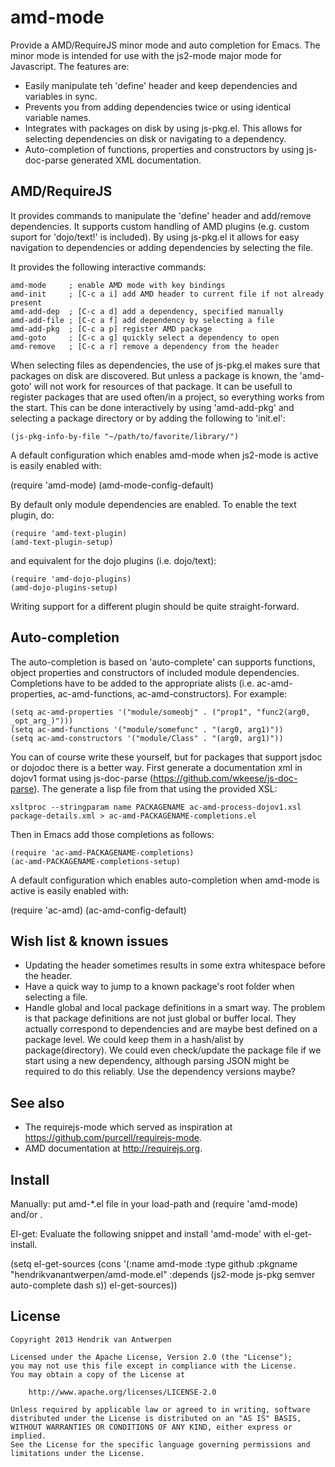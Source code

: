 amd-mode
========

Provide a AMD/RequireJS minor mode and auto completion for Emacs. The minor mode is intended for use with the js2-mode major mode for Javascript. The features are:

 * Easily manipulate teh 'define' header and keep dependencies and variables in sync.
 * Prevents you from adding dependencies twice or using identical variable names.
 * Integrates with packages on disk by using js-pkg.el. This allows for selecting dependencies on disk or navigating to a dependency.
 * Auto-completion of functions, properties and constructors by using js-doc-parse generated XML documentation.

AMD/RequireJS
-------------

It provides commands to manipulate the 'define' header and add/remove dependencies. It supports custom handling of AMD plugins (e.g. custom suport for 'dojo/text!' is included). By using js-pkg.el it allows for easy navigation to dependencies or adding dependencies by selecting the file.

It provides the following interactive commands:

    amd-mode     ; enable AMD mode with key bindings
    amd-init     ; [C-c a i] add AMD header to current file if not already present
    amd-add-dep  ; [C-c a d] add a dependency, specified manually
    amd-add-file ; [C-c a f] add dependency by selecting a file
    amd-add-pkg  ; [C-c a p] register AMD package
    amd-goto     ; [C-c a g] quickly select a dependency to open
    amd-remove   ; [C-c a r] remove a dependency from the header

When selecting files as dependencies, the use of js-pkg.el makes sure that packages on disk are discovered. But unless a package is known, the 'amd-goto' will not work for resources of that package. It can be usefull to register packages that are used often/in a project, so everything works from the start. This can be done interactively by using 'amd-add-pkg' and selecting a package directory or by adding the following to 'init.el':

    (js-pkg-info-by-file "~/path/to/favorite/library/")

A default configuration which enables amd-mode when js2-mode is active is easily enabled with:

   (require 'amd-mode)
   (amd-mode-config-default)

By default only module dependencies are enabled. To enable the text plugin, do:

    (require 'amd-text-plugin)
    (amd-text-plugin-setup)

and equivalent for the dojo plugins (i.e. dojo/text):

    (require 'amd-dojo-plugins)
    (amd-dojo-plugins-setup)

Writing support for a different plugin should be quite straight-forward.

Auto-completion
---------------

The auto-completion is based on 'auto-complete' can supports functions, object properties and constructors of included module dependencies. Completions have to be added to the appropriate alists (i.e. ac-amd-properties, ac-amd-functions, ac-amd-constructors). For example:

    (setq ac-amd-properties '("module/someobj" . ("prop1", "func2(arg0, _opt_arg_)")))
    (setq ac-amd-functions '("module/somefunc" . "(arg0, arg1)"))
    (setq ac-amd-constructors '("module/Class" . "(arg0, arg1)"))

You can of course write these yourself, but for packages that support jsdoc or dojodoc there is a better way. First generate a documentation xml in dojov1 format using js-doc-parse (https://github.com/wkeese/js-doc-parse). The generate a lisp file from that using the provided XSL:

    xsltproc --stringparam name PACKAGENAME ac-amd-process-dojov1.xsl package-details.xml > ac-amd-PACKAGENAME-completions.el

Then in Emacs add those completions as follows:

    (require 'ac-amd-PACKAGENAME-completions)
    (ac-amd-PACKAGENAME-completions-setup)

A default configuration which enables auto-completion when amd-mode is active is easily enabled with:

   (require 'ac-amd)
   (ac-amd-config-default)

Wish list & known issues
------------------------

 * Updating the header sometimes results in some extra whitespace before the header.
 * Have a quick way to jump to a known package's root folder when selecting a file.
 * Handle global and local package definitions in a smart way. The problem is that package definitions are not just global or buffer local. They actually correspond to dependencies and are maybe best defined on a package level. We could keep them in a hash/alist by package(directory). We could even check/update the package file if we start using a new dependency, although parsing JSON might be required to do this reliably. Use the dependency versions maybe?

See also
--------

 * The requirejs-mode which served as inspiration at https://github.com/purcell/requirejs-mode.
 * AMD documentation at http://requirejs.org.


Install
-------

Manually: put amd-*.el file in your load-path and (require 'amd-mode) and/or .

El-get: Evaluate the following snippet and install 'amd-mode' with el-get-install.

   (setq el-get-sources
    (cons '(:name amd-mode
            :type github
            :pkgname "hendrikvanantwerpen/amd-mode.el"
            :depends (js2-mode js-pkg semver auto-complete dash s))
          el-get-sources))

License
-------

    Copyright 2013 Hendrik van Antwerpen

    Licensed under the Apache License, Version 2.0 (the "License");
    you may not use this file except in compliance with the License.
    You may obtain a copy of the License at

        http://www.apache.org/licenses/LICENSE-2.0

    Unless required by applicable law or agreed to in writing, software
    distributed under the License is distributed on an "AS IS" BASIS,
    WITHOUT WARRANTIES OR CONDITIONS OF ANY KIND, either express or implied.
    See the License for the specific language governing permissions and
    limitations under the License.
